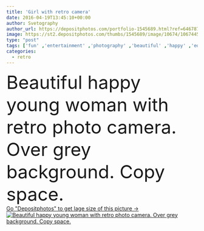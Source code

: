 ```yaml
---
title: 'Girl with retro camera'
date: 2016-04-19T13:45:10+00:00
author: Svetography
author_url: https://depositphotos.com/portfolio-1545689.html?ref=64678756
image: https://st2.depositphotos.com/thumbs/1545689/image/10674/106744574/api_thumb_450.jpg?forcejpeg=true
type: "post"
tags: ['fun' ,'entertainment' ,'photography' ,'beautiful' ,'happy' ,'equipment' ,'holding' ,'person' ,'shot' ,'girl' ,'female' ,'young' ,'beauty' ,'cheerful' ,'portrait' ,'caucasian' ,'hobby' ,'face' ,'brunette' ,'style' ,'antique' ,'photo' ,'Photograph' ,'picture' ,'retro' ,'vintage' ,'hand' ,'fashion' ,'emotion' ,'pretty' ,'stylish' ,'glamour' ,'woman' ,'taking' ,'emotional' ,'optical' ,'makeup' ,'photographic' ,'hairstyle' ,'looking' ,'camera' ,'lens' ,'photographer' ,'photographing' ,'lady' ,'film' ,'sexy' ,'attractive' ,'pinup' ]
categories: 
  - retro
---
```

<div aling="center">
            <font size="60"> Beautiful happy young woman with retro photo camera. Over grey background. Copy space.</font>   
</div>
<div>
    <a href='https://st2.depositphotos.com/thumbs/1545689/image/10674/106744574/api_thumb_450.jpg?forcejpeg=true?ref=64678756' target=_blank > Go "Depositphotos" to get lage size of this picture ->
        <img href='https://st2.depositphotos.com/thumbs/1545689/image/10674/106744574/api_thumb_450.jpg?forcejpeg=true?ref=64678756' src='https://st2.depositphotos.com/1545689/10674/i/950/depositphotos_106744574-stock-photo-girl-with-retro-camera.jpg?forcejpeg=true' alt='Beautiful happy young woman with retro photo camera. Over grey background. Copy space.' >
    </a>
</div>
